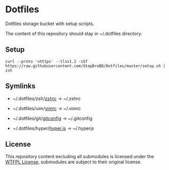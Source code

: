# Dotfiles

Dotfiles storage bucket with setup scripts.

The content of this repository should stay in ~/.dotfiles directory.

## Setup

```shell
curl --proto '=https' --tlsv1.2 -sSf https://raw.githubusercontent.com/StepBroBD/Dotfiles/master/setup.sh | zsh
```

## Symlinks

- ~/.dotfiles/zsh/[zshrc](/zsh/zshrc) -> ~/.zshrc

- ~/.dotfiles/vim/[vimrc](/vim/vimrc) -> ~/.vimrc

- ~/.dotfiles/git/[gitconfig](/git/gitconfig) -> ~/.gitconfig

- ~/.dotfiles/hyper/[hyper.js](hyper/hyper.js) -> ~/.hyperjs


## License

This repository content excluding all submodules is licensed under the [WTFPL License](LICENSE), submodules are subject to their original license.
